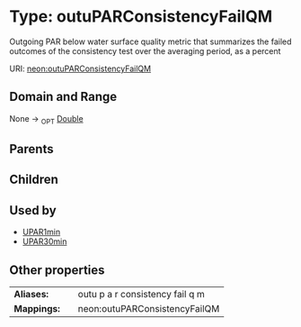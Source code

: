 
# Type: outuPARConsistencyFailQM


Outgoing PAR below water surface quality metric that summarizes the failed outcomes of the consistency test over the averaging period, as a percent

URI: [neon:outuPARConsistencyFailQM](https://data.neonscience.org/outuPARConsistencyFailQM)


## Domain and Range

None ->  <sub>OPT</sub> [Double](types/Double.md)

## Parents


## Children


## Used by

 * [UPAR1min](UPAR1min.md)
 * [UPAR30min](UPAR30min.md)

## Other properties

|  |  |  |
| --- | --- | --- |
| **Aliases:** | | outu p a r consistency fail q m |
| **Mappings:** | | neon:outuPARConsistencyFailQM |

